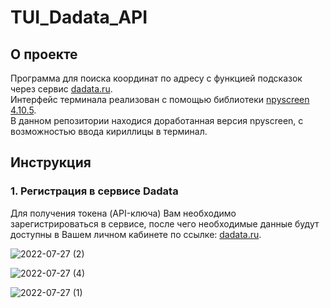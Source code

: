 # TUI_Dadata_API

## О проекте
Программа для поиска координат по адресу с функцией подсказок через сервис [dadata.ru](https://dadata.ru/profile/#info).  
Интерфейс терминала реализован с помощью библиотеки [npyscreen 4.10.5](https://pypi.org/project/npyscreen/4.10.5/).  
В данном репозитории находися доработанная версия npyscreen, с возможностью ввода кириллицы в терминал.

## Инструкция
### 1. Регистрация в сервисе Dadata
Для получения токена (API-ключа) Вам необходимо зарегистрироваться в сервисе, после чего необходимые данные будут доступны в Вашем личном кабинете по ссылке: [dadata.ru](https://dadata.ru/profile/#info).  



![2022-07-27 (2)](https://user-images.githubusercontent.com/84757904/181256348-7a3d588a-6b7c-4317-8e58-00ef9151ec72.png)


![2022-07-27 (4)](https://user-images.githubusercontent.com/84757904/181257116-744200bb-eb1d-479b-9809-3b320174293c.png)


![2022-07-27 (1)](https://user-images.githubusercontent.com/84757904/181256217-9a592783-f2c8-4fd9-9aa1-65f64ace8b33.png)
